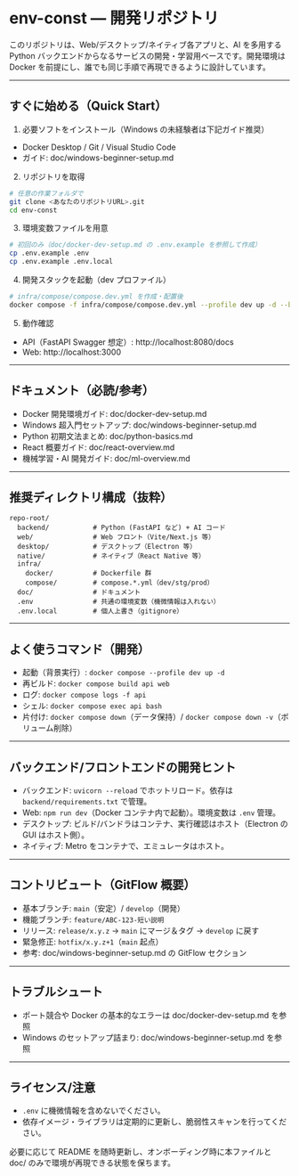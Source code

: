 # env-const — 開発リポジトリ

このリポジトリは、Web/デスクトップ/ネイティブ各アプリと、AI を多用する Python バックエンドからなるサービスの開発・学習用ベースです。開発環境は Docker を前提にし、誰でも同じ手順で再現できるように設計しています。

---

## すぐに始める（Quick Start）
1) 必要ソフトをインストール（Windows の未経験者は下記ガイド推奨）
- Docker Desktop / Git / Visual Studio Code
- ガイド: doc/windows-beginner-setup.md

2) リポジトリを取得
```bash
# 任意の作業フォルダで
git clone <あなたのリポジトリURL>.git
cd env-const
```

3) 環境変数ファイルを用意
```bash
# 初回のみ（doc/docker-dev-setup.md の .env.example を参照して作成）
cp .env.example .env
cp .env.example .env.local
```

4) 開発スタックを起動（dev プロファイル）
```bash
# infra/compose/compose.dev.yml を作成・配置後
docker compose -f infra/compose/compose.dev.yml --profile dev up -d --build
```

5) 動作確認
- API（FastAPI Swagger 想定）: http://localhost:8080/docs
- Web: http://localhost:3000

---

## ドキュメント（必読/参考）
- Docker 開発環境ガイド: doc/docker-dev-setup.md
- Windows 超入門セットアップ: doc/windows-beginner-setup.md
- Python 初期文法まとめ: doc/python-basics.md
- React 概要ガイド: doc/react-overview.md
- 機械学習・AI 開発ガイド: doc/ml-overview.md

---

## 推奨ディレクトリ構成（抜粋）
```
repo-root/
  backend/           # Python (FastAPI など) + AI コード
  web/               # Web フロント（Vite/Next.js 等）
  desktop/           # デスクトップ（Electron 等）
  native/            # ネイティブ（React Native 等）
  infra/
    docker/          # Dockerfile 群
    compose/         # compose.*.yml（dev/stg/prod）
  doc/               # ドキュメント
  .env               # 共通の環境変数（機微情報は入れない）
  .env.local         # 個人上書き（gitignore）
```

---

## よく使うコマンド（開発）
- 起動（背景実行）: `docker compose --profile dev up -d`
- 再ビルド: `docker compose build api web`
- ログ: `docker compose logs -f api`
- シェル: `docker compose exec api bash`
- 片付け: `docker compose down`（データ保持）/ `docker compose down -v`（ボリューム削除）

---

## バックエンド/フロントエンドの開発ヒント
- バックエンド: `uvicorn --reload` でホットリロード。依存は `backend/requirements.txt` で管理。
- Web: `npm run dev`（Docker コンテナ内で起動）。環境変数は `.env` 管理。
- デスクトップ: ビルド/バンドラはコンテナ、実行確認はホスト（Electron の GUI はホスト側）。
- ネイティブ: Metro をコンテナで、エミュレータはホスト。

---

## コントリビュート（GitFlow 概要）
- 基本ブランチ: `main`（安定）/ `develop`（開発）
- 機能ブランチ: `feature/ABC-123-短い説明`
- リリース: `release/x.y.z` → `main` にマージ＆タグ → `develop` に戻す
- 緊急修正: `hotfix/x.y.z+1`（`main` 起点）
- 参考: doc/windows-beginner-setup.md の GitFlow セクション

---

## トラブルシュート
- ポート競合や Docker の基本的なエラーは doc/docker-dev-setup.md を参照
- Windows のセットアップ詰まり: doc/windows-beginner-setup.md を参照

---

## ライセンス/注意
- `.env` に機微情報を含めないでください。
- 依存イメージ・ライブラリは定期的に更新し、脆弱性スキャンを行ってください。

必要に応じて README を随時更新し、オンボーディング時に本ファイルと doc/ のみで環境が再現できる状態を保ちます。
